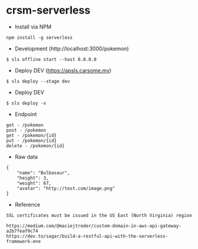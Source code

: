 # crsm-serverless

- Install via NPM
```
npm install -g serverless
```

- Development (http://localhost:3000/pokemon)
```
$ sls offline start --host 0.0.0.0
```

- Deploy DEV (https://apsls.carsome.my)
```
$ sls deploy --stage dev
```

- Deploy DEV
```
$ sls deploy -v
```

- Endpoint
```
get - /pokemon
post - /pokemon
get - /pokemon/{id}
put - /pokemon/{id}
delete - /pokemon/{id}
```

- Raw data
```
{
    "name": "Bulbasaur",
    "height": 3,
    "weight": 67,
    "avatar": "http://test.com/image.png"
}
```

- Reference
```
SSL certificates must be issued in the US East (North Virginia) region
```
```
https://medium.com/@maciejtreder/custom-domain-in-aws-api-gateway-a2b7feaf9c74
https://dev.to/sagar/build-a-restful-api-with-the-serverless-framework-ene
```
